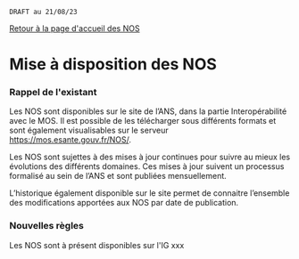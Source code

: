 
`DRAFT au 21/08/23 `

[Retour à la page d'accueil des NOS](ANS_MOS_NOS_MigrationNOSversSMTT0_00_accueil.md)

# Mise à disposition des NOS
### Rappel de l'existant
Les NOS sont disponibles sur le site de l’ANS, dans la partie Interopérabilité avec le MOS. Il est possible de les télécharger sous différents formats et sont également visualisables sur le serveur https://mos.esante.gouv.fr/NOS/.

Les NOS sont sujettes à des mises à jour continues pour suivre au mieux les évolutions des différents domaines. Ces mises à jour suivent un processus formalisé au sein de l’ANS et sont publiées mensuellement.

L’historique également disponible sur le site permet de connaitre l’ensemble des modifications apportées aux NOS par date de publication.

### Nouvelles règles
Les NOS sont à présent disponibles sur l'IG xxx

